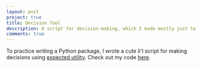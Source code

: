 ```yaml
---
layout: post
project: true
title: Decision Tool
description: A script for decision-making, which I made mostly just to try building a Python package.
comments: true
---
```


To practice writing a Python package, I wrote a cute li'l script for making decisions using [expected utility](https://en.wikipedia.org/wiki/Expected_utility_hypothesis). Check out my code [here](https://github.com/laingdk/decisiontool).
